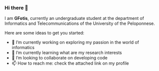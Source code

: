 ### Hi there 👋


I am **GFotis**, currently an undergraduate student at the department of Informatics and Telecommunications of the University of the Peloponnese.

Here are some ideas to get you started:

- 🔭 I’m currently working on exploring my passion in the world of informatics
- 🌱 I’m currently learning what are my research interests
- 👯 I’m looking to collaborate on developing code
- 📫 How to reach me: check the attached link on my profile
